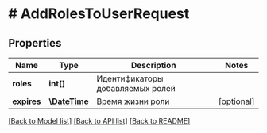 # # AddRolesToUserRequest

## Properties

Name | Type | Description | Notes
------------ | ------------- | ------------- | -------------
**roles** | **int[]** | Идентификаторы добавляемых ролей | 
**expires** | [**\DateTime**](\DateTime.md) | Время жизни роли | [optional] 

[[Back to Model list]](../../README.md#documentation-for-models) [[Back to API list]](../../README.md#documentation-for-api-endpoints) [[Back to README]](../../README.md)


